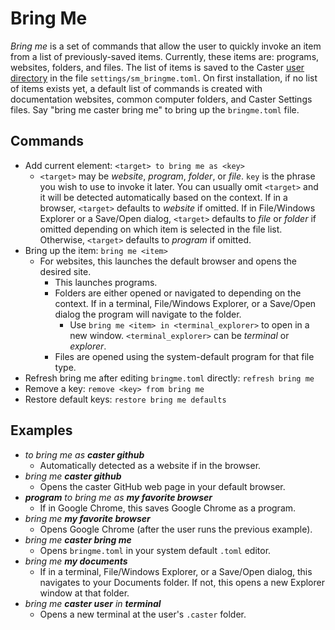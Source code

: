 # Bring Me

_Bring me_ is a set of commands that allow the user to quickly invoke an item from a list of previously-saved items. Currently, these items are: programs, websites, folders, and files. The list of items is saved to the Caster [user directory](https://caster.readthedocs.io/en/latest/readthedocs/User_Dir/Caster_User_Dir/)  in the file `settings/sm_bringme.toml`. On first installation, if no list of items exists yet, a default list of commands is created with documentation websites, common computer folders, and Caster Settings files. Say "bring me caster bring me" to bring up the `bringme.toml` file.

## Commands

- Add current element: `<target> to bring me as <key>`
  - `<target>` may be _website_, _program_, _folder_, or _file_. `key` is the phrase you wish to use to invoke it later. You can usually omit `<target>` and it will be detected automatically based on the context. If in a browser, `<target>` defaults to _website_ if omitted. If in File/Windows Explorer or a Save/Open dialog, `<target>` defaults to _file_ or _folder_ if omitted depending on which item is selected in the file list. Otherwise, `<target>` defaults to _program_ if omitted.
- Bring up the item: `bring me <item>`
  - For websites, this launches the default browser and opens the desired site.
    - This launches programs.
    - Folders are either opened or navigated to depending on the context. If in a terminal, File/Windows Explorer, or a Save/Open dialog the program will navigate to the folder.
      - Use `bring me <item> in <terminal_explorer>` to open in a new window. `<terminal_explorer>` can be _terminal_ or _explorer_.
    - Files are opened using the system-default program for that file type.
- Refresh bring me after editing `bringme.toml` directly: `refresh bring me`
- Remove a key: `remove <key> from bring me`
- Restore default keys: `restore bring me defaults`

## Examples

- _to bring me as **caster github**_
  - Automatically detected as a website if in the browser.
- _bring me **caster github**_
  - Opens the caster GitHub web page in your default browser.
- _**program** to bring me as **my favorite browser**_
  - If in Google Chrome, this saves Google Chrome as a program.
- _bring me **my favorite browser**_
  - Opens Google Chrome (after the user runs the previous example).
- _bring me **caster bring me**_
  - Opens `bringme.toml` in your system default `.toml` editor.
- _bring me **my documents**_
  - If in a terminal, File/Windows Explorer, or a Save/Open dialog, this navigates to your Documents folder. If not, this opens a new Explorer window at that folder.
- _bring me **caster user** in **terminal**_
  - Opens a new terminal at the user's `.caster` folder.
